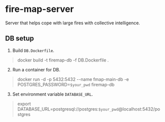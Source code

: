 # fire-map-server

Server that helps cope with large fires with collective intelligence.

## DB setup

1. Build `DB.Dockerfile`.
> docker build -t firemap-db -f DB.Dockerfile .
2. Run a container for DB.
> docker run -d -p 5432:5432 --name fmap-main-db -e POSTGRES_PASSWORD=`$your_pwd` firemap-db
3. Set environment variable `DATABASE_URL`.
> export DATABASE_URL=postgresql://postgres:`$your_pwd`@localhost:5432/postgres
